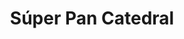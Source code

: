---
title: "Súper Pan Catedral"
url: /san-isidro-de-el-general/super-pan-catedral/
shop: panadería
---